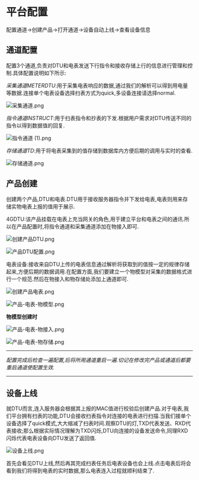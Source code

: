# 平台配置

配置通道->创建产品->打开通道->设备自动上线->查看设备信息

## 通道配置
配置3个通道,负责对DTU和电表发送下行指令和接收存储上行的信息进行管理和控制.具体配置说明如下所示:

*采集通道METERDTU*:用于采集电表响应的数据,通过我们的解析可以得到用电量等数据.连接单个电表设备选择扫表方式为quick,多设备连接请选择normal.

![采集通道.png](http://dgiot-1253666439.cos.ap-shanghai-fsi.myqcloud.com/shuwa_tech/zh/blog/study/real-meter/%E9%87%87%E9%9B%86%E9%80%9A%E9%81%93.png)

*指令通道INSTRUCT*:用于扫表指令和抄表的下发.根据用户需求对DTU传送不同的指令以得到数据值的回复.

![指令通道 (1).png](http://dgiot-1253666439.cos.ap-shanghai-fsi.myqcloud.com/shuwa_tech/zh/blog/study/real-meter/%E6%8C%87%E4%BB%A4%E9%80%9A%E9%81%93%20%281%29.png)

*存储通道TD*:用于将电表采集到的值存储到数据库内方便后期的调用与实时的查看.

![存储通道.png](http://dgiot-1253666439.cos.ap-shanghai-fsi.myqcloud.com/shuwa_tech/zh/blog/study/real-meter/%E5%AD%98%E5%82%A8%E9%80%9A%E9%81%93.png)

## 产品创建
创建两个产品,DTU和电表.DTU用于接收服务器指令并下发给电表,电表则用来存储实物电表上报的值用于展示.

4GDTU:该产品挂载在电表上充当网关的角色,用于建立平台和电表之间的通讯.所以在产品配置时,将指令通道和采集通道添加在物接入即可.

![创建产品DTU.png](http://dgiot-1253666439.cos.ap-shanghai-fsi.myqcloud.com/shuwa_tech/zh/blog/study/real-meter/%E5%88%9B%E5%BB%BA%E4%BA%A7%E5%93%81DTU.png)

![产品DTU配置.png](http://dgiot-1253666439.cos.ap-shanghai-fsi.myqcloud.com/shuwa_tech/zh/blog/study/real-meter/%E4%BA%A7%E5%93%81DTU%E9%85%8D%E7%BD%AE.png)

电表设备:接收来自DTU上传的电表信息通过解析将获取到的值按一定的规律存储起来,方便后期的数据调用.在配置方面,我们要建立一个物模型对采集的数据格式进行一个规范.然后在物接入和物存储处添加上通道即可.

![创建产品电表.png](http://dgiot-1253666439.cos.ap-shanghai-fsi.myqcloud.com/shuwa_tech/zh/blog/study/real-meter/%E5%88%9B%E5%BB%BA%E4%BA%A7%E5%93%81%E7%94%B5%E8%A1%A8.png)

![产品-电表-物模型.png](http://dgiot-1253666439.cos.ap-shanghai-fsi.myqcloud.com/shuwa_tech/zh/blog/study/real-meter/%E4%BA%A7%E5%93%81-%E7%94%B5%E8%A1%A8-%E7%89%A9%E6%A8%A1%E5%9E%8B.png)

**物模型创建时**

![产品-电表-物接入.png](http://dgiot-1253666439.cos.ap-shanghai-fsi.myqcloud.com/shuwa_tech/zh/blog/study/real-meter/%E4%BA%A7%E5%93%81-%E7%94%B5%E8%A1%A8-%E7%89%A9%E6%8E%A5%E5%85%A5.png)

![产品-电表-物存储.png](http://dgiot-1253666439.cos.ap-shanghai-fsi.myqcloud.com/shuwa_tech/zh/blog/study/real-meter/%E4%BA%A7%E5%93%81-%E7%94%B5%E8%A1%A8-%E7%89%A9%E5%AD%98%E5%82%A8.png)

---

*配置完成后检查一遍配置,后将所用通道重启一遍.切记在修改完产品或通道后都要重启通道使配置生效.*

---

## 设备上线
就DTU而言,连入服务器会根据其上报的MAC值进行校验后创建产品.对于电表,我们平台拥有扫表的功能,DTU会接收扫表指令对连接的电表进行扫描.当我们接单个设备选择了quick模式,大大缩减了扫表时间.观察DTU的灯,TXD代表发送、RXD代表接收;那么根据实际情况理解为TXD闪烁,DTU向连接的设备发送命令,同理RXD闪烁代表电表设备向DTU发送了返回值.

![设备上线.png](http://dgiot-1253666439.cos.ap-shanghai-fsi.myqcloud.com/shuwa_tech/zh/blog/study/real-meter/%E8%AE%BE%E5%A4%87%E4%B8%8A%E7%BA%BF.png)

首先会看见DTU上线,然后再其完成扫表任务后电表设备也会上线.点击电表后将会看到我们将得到电表的实时数据,那么电表连入过程就顺利结束了.
